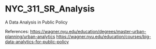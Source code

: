 # NYC_311_SR_Analysis
A Data Analysis in Public Policy

References:
https://wagner.nyu.edu/education/degrees/master-urban-planning/urban-analytics
https://wagner.nyu.edu/education/courses/big-data-analytics-for-public-policy
